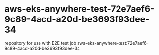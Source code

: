# aws-eks-anywhere-test-72e7aef6-9c89-4acd-a20d-be3693f93dee-34
repository for use with E2E test job aws-eks-anywhere-test:72e7aef6-9c89-4acd-a20d-be3693f93dee-34
